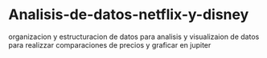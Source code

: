 # Analisis-de-datos-netflix-y-disney

organizacion y estructuracion de datos para analisis y visualizaion de datos para realizzar comparaciones de precios y graficar en jupiter
